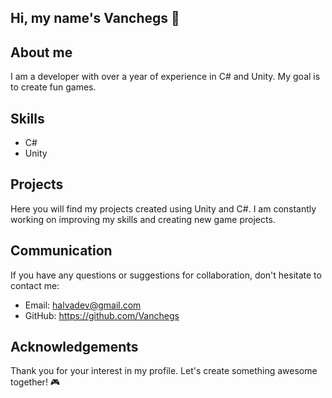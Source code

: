 ## Hi, my name's Vanchegs 🚀

## About me
I am a developer with over a year of experience in C# and Unity. My goal is to create fun games.

## Skills
- C#
- Unity

## Projects
Here you will find my projects created using Unity and C#. I am constantly working on improving my skills and creating new game projects.

## Communication
If you have any questions or suggestions for collaboration, don't hesitate to contact me:
- Email: halvadev@gmail.com
- GitHub: https://github.com/Vanchegs

## Acknowledgements
Thank you for your interest in my profile. Let's create something awesome together! 🎮
